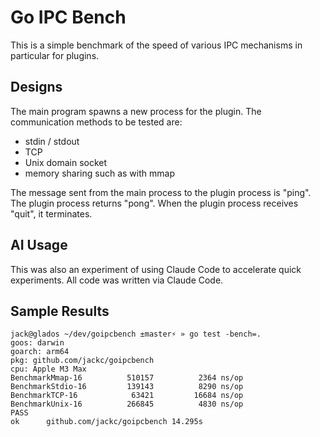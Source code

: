 # Go IPC Bench

This is a simple benchmark of the speed of various IPC mechanisms in particular for plugins.

## Designs

The main program spawns a new process for the plugin. The communication methods to be tested are:

* stdin / stdout
* TCP
* Unix domain socket
* memory sharing such as with mmap

The message sent from the main process to the plugin process is "ping". The plugin process returns "pong". When the plugin process receives "quit", it terminates.

## AI Usage

This was also an experiment of using Claude Code to accelerate quick experiments. All code was written via Claude Code.

## Sample Results

```
jack@glados ~/dev/goipcbench ±master⚡ » go test -bench=.
goos: darwin
goarch: arm64
pkg: github.com/jackc/goipcbench
cpu: Apple M3 Max
BenchmarkMmap-16     	  510157	      2364 ns/op
BenchmarkStdio-16    	  139143	      8290 ns/op
BenchmarkTCP-16      	   63421	     16684 ns/op
BenchmarkUnix-16     	  266845	      4830 ns/op
PASS
ok  	github.com/jackc/goipcbench	14.295s
```
